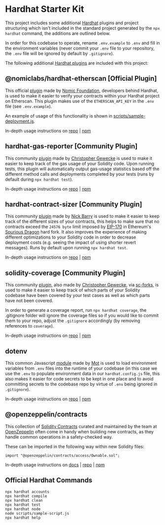 # Hardhat Starter Kit

This project includes some additional [Hardhat](https://hardhat.org/) plugins and project structuring which isn't included in the standard project generated by the `npx hardhat` command, the additions are outlined below.

In order for this codebase to operate, rename `.env.example` to `.env` and fill in the environment variables (never commit your `.env` file to your repository, the `.env` file will be ignored by default by `.gitignore`).

The following additional [Hardhat plugins](https://hardhat.org/plugins) are included with this project:

## @nomiclabs/hardhat-etherscan [Official Plugin]

This official [plugin](https://github.com/NomicFoundation/hardhat/tree/master/packages/hardhat-etherscan) made by [Nomic Foundation](https://nomic.foundation/), developers behind Hardhat, is used to make it easier to verify your contracts within your Hardhat project on Etherscan. This plugin makes use of the `ETHERSCAN_API_KEY` in the `.env` file (see `.env.example`).

An example of usage of this functionality is shown in [scripts/sample-deployment.js](https://github.com/JayWelsh/hardhat-starter-kit/blob/main/scripts/sample-deployment.js#L33-L54).

In-depth usage instructions on [repo](https://github.com/NomicFoundation/hardhat/tree/master/packages/hardhat-etherscan) | [npm](https://www.npmjs.com/package/@nomiclabs/hardhat-etherscan)
## hardhat-gas-reporter [Community Plugin]

This community [plugin](https://github.com/cgewecke/eth-gas-reporter) made by [Christopher Gewecke](https://github.com/cgewecke) is used to make it easier to keep track of the gas usage of your Solidity code. Upon running tests, this plugin will automatically output gas-usage statistics based off the different method calls and deployments completed by your tests (runs by default during `npx hardhat test`).

In-depth usage instructions on [repo](https://github.com/cgewecke/eth-gas-reporter) | [npm](https://www.npmjs.com/package/hardhat-gas-reporter)

## hardhat-contract-sizer [Community Plugin]

This community [plugin](https://github.com/ItsNickBarry/hardhat-contract-sizer) made by [Nick Barry](https://github.com/ItsNickBarry) is used to make it easier to keep track of the different sizes of your contracts, this helps to make sure that no contracts exceed the `24576 byte` limit imposed by [EIP-170](https://eips.ethereum.org/EIPS/eip-170) in Ethereum's [Spurious Dragon](https://eips.ethereum.org/EIPS/eip-607) hard fork. It also improves the experience of making different optimizations to your Solidity code in order to decrease deployment costs (e.g. seeing the impact of using shorter revert messages). Runs by default upon running `npx hardhat test`.

In-depth usage instructions on [repo](https://github.com/ItsNickBarry/hardhat-contract-sizer) | [npm](https://www.npmjs.com/package/hardhat-contract-sizer)

## solidity-coverage [Community Plugin]

This community [plugin](https://github.com/sc-forks/solidity-coverage), also made by [Christopher Gewecke](https://github.com/cgewecke), via [sc-forks](https://github.com/sc-forks), is used to make it easier to keep track of which parts of your Solidity codebase have been covered by your test cases as well as which parts have not been covered.

In order to generate a coverage report, run `npx hardhat coverage`, the .gitignore folder will ignore the coverage files so if you would like to commit them to your repo, adjust the `.gitignore` accordingly (by removing references to `coverage`).

In-depth usage instructions on [repo](https://github.com/sc-forks/solidity-coverage) | [npm](https://www.npmjs.com/package/solidity-coverage)

## dotenv

This common Javascript [module](https://github.com/motdotla/dotenv) made by [Mot](https://github.com/motdotla) is used to load environment variables from `.env` files into the runtime of your codebase (in this case we use the `.env` to populate environment data in our `hardhat.config.js` file, this also makes it easier for code secrets to be kept in one place and to avoid committing secrets to the codebase repo by virtue of `.env` being ignored in `.gitignore`).

In-depth usage instructions on [repo](https://github.com/motdotla/dotenv) | [npm](https://www.npmjs.com/package/dotenv)

## @openzeppelin/contracts

This collection of [Solidity Contracts](https://github.com/OpenZeppelin/openzeppelin-contracts) curated and maintained by the team at [OpenZeppelin](https://www.openzeppelin.com/) often come in handy when building new contracts, as they handle common operations in a safety-checked way.

These can be imported in the following way within new Solidity files:

```solidity
import "@openzeppelin/contracts/access/Ownable.sol";
```

In-depth usage instructions on [docs](https://docs.openzeppelin.com/contracts/4.x/) | [repo](https://github.com/OpenZeppelin/openzeppelin-contracts) | [npm](https://www.npmjs.com/package/@openzeppelin/contracts)

## Official Hardhat Commands

```shell
npx hardhat accounts
npx hardhat compile
npx hardhat clean
npx hardhat test
npx hardhat node
node scripts/sample-script.js
npx hardhat help
```